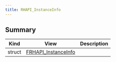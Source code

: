 ```yaml
---
title: RHAPI_InstanceInfo
---
```


## Summary
| Kind | View | Description |
|------|------|-------------|
|struct|[FRHAPI_InstanceInfo](/unreal-plugins/all/structfrhapi__instanceinfo/#structFRHAPI__InstanceInfo)||
